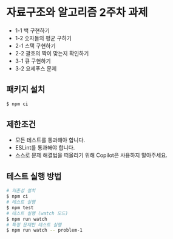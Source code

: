 # 자료구조와 알고리즘 2주차 과제

- 1-1 백 구현하기
- 1-2 숫자들의 평균 구하기
- 2-1 스택 구현하기
- 2-2 괄호의 짝이 맞는지 확인하기
- 3-1 큐 구현하기
- 3-2 요세푸스 문제

## 패키지 설치

```bash
$ npm ci
```

## 제한조건

- 모든 테스트를 통과해야 합니다.
- ESLint를 통과해야 합니다.
- 스스로 문제 해결법을 떠올리기 위해 Copilot은 사용하지 말아주세요.

## 테스트 실행 방법

```bash
# 의존성 설치
$ npm ci
# 테스트 실행
$ npm test
# 테스트 실행 (watch 모드)
$ npm run watch
# 특정 문제만 테스트 실행
$ npm run watch -- problem-1
```
